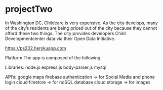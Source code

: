 # projectTwo

In Washington DC, Childcare is very expensive. As the city develops, many of the city’s residents are being priced out of the city because they cannot afford these two things. The city provides developers Child Developmentcenter data via their Open Data Initiative.

https://ps202.herokuapp.com

Platform
The app is composed of the following:

Libraries:
node.js
express.js
body-parser.js
mysql

API’s:
google maps
firebase
authentication -> for Social Media and phone login
cloud firestore -> for noSQL database
cloud storage -> for images

